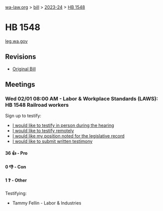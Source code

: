 [wa-law.org](/) > [bill](/bill/) > [2023-24](/bill/2023-24/) > [HB 1548](/bill/2023-24/hb/1548/)

# HB 1548
[leg.wa.gov](https://app.leg.wa.gov/billsummary?BillNumber=1548&Year=2023&Initiative=false)

## Revisions
* [Original Bill](1/)

## Meetings
### Wed 02/01 08:00 AM - Labor & Workplace Standards (LAWS): HB 1548 Railroad workers
Sign up to testify:
* [I would like to testify in person during the hearing](https://app.leg.wa.gov/csi/Testifier/Add?chamber=House&mId=30580&aId=150158&caId=20988&tId=1)
* [I would like to testify remotely](https://app.leg.wa.gov/csi/Testifier/Add?chamber=House&mId=30580&aId=150158&caId=20988&tId=2)
* [I would like my position noted for the legislative record](https://app.leg.wa.gov/csi/Testifier/Add?chamber=House&mId=30580&aId=150158&caId=20988&tId=3)
* [I would like to submit written testimony](https://app.leg.wa.gov/csi/Testifier/Add?chamber=House&mId=30580&aId=150158&caId=20988&tId=4)

#### 36 👍 - Pro

#### 0 👎 - Con

#### 1 ❓ - Other
Testifying:
* Tammy Fellin - Labor & Industries
